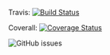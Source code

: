 Travis: [![Build Status](https://travis-ci.org/jodavimehran/conquerdia.svg?branch=master)](https://travis-ci.org/jodavimehran/conquerdia)


Coverall: [![Coverage Status](https://coveralls.io/repos/github/jodavimehran/conquerdia/badge.svg?branch=master)](https://coveralls.io/github/jodavimehran/conquerdia?branch=master)

![GitHub issues](https://img.shields.io/github/issues-raw/jodavimehran/conquerdia)